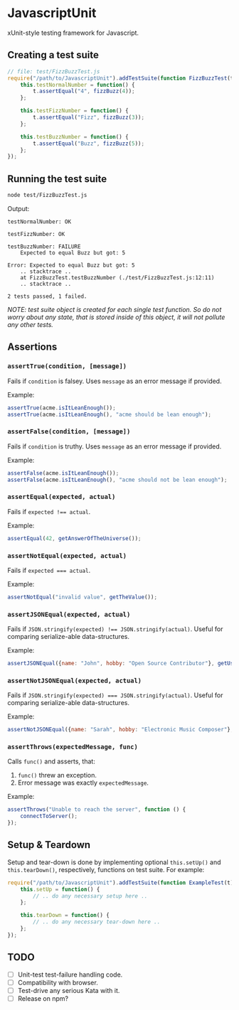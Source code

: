 # JavascriptUnit

xUnit-style testing framework for Javascript.

## Creating a test suite

```javascript
// file: test/FizzBuzzTest.js
require("/path/to/JavascriptUnit").addTestSuite(function FizzBuzzTest(t) {
    this.testNormalNumber = function() {
        t.assertEqual("4", fizzBuzz(4));
    };

    this.testFizzNumber = function() {
        t.assertEqual("Fizz", fizzBuzz(3));
    };

    this.testBuzzNumber = function() {
        t.assertEqual("Buzz", fizzBuzz(5));
    };
});
```

## Running the test suite

```bash
node test/FizzBuzzTest.js
```

Output:

```
testNormalNumber: OK

testFizzNumber: OK

testBuzzNumber: FAILURE
	Expected to equal Buzz but got: 5

Error: Expected to equal Buzz but got: 5
    .. stacktrace ..
    at FizzBuzzTest.testBuzzNumber (./test/FizzBuzzTest.js:12:11)
    .. stacktrace ..

2 tests passed, 1 failed.
```

*NOTE: test suite object is created for each single test function. So do not worry about any state, that is stored inside of this object, it will not pollute any other tests.*

## Assertions

### `assertTrue(condition, [message])`

Fails if `condition` is falsey. Uses `message` as an error message if provided.

Example:

```javascript
assertTrue(acme.isItLeanEnough());
assertTrue(acme.isItLeanEnough(), "acme should be lean enough");
```

### `assertFalse(condition, [message])`

Fails if `condition` is truthy. Uses `message` as an error message if provided.

Example:

```javascript
assertFalse(acme.isItLeanEnough());
assertFalse(acme.isItLeanEnough(), "acme should not be lean enough");
```

### `assertEqual(expected, actual)`

Fails if `expected !== actual`.

Example:

```javascript
assertEqual(42, getAnswerOfTheUniverse());
```

### `assertNotEqual(expected, actual)`

Fails if `expected === actual`.

Example:

```javascript
assertNotEqual("invalid value", getTheValue());
```

### `assertJSONEqual(expected, actual)`

Fails if `JSON.stringify(expected) !== JSON.stringify(actual)`. Useful for comparing serialize-able data-structures.

Example:

```javascript
assertJSONEqual({name: "John", hobby: "Open Source Contributor"}, getUser());
```

### `assertNotJSONEqual(expected, actual)`

Fails if `JSON.stringify(expected) === JSON.stringify(actual)`. Useful for comparing serialize-able data-structures.

Example:

```javascript
assertNotJSONEqual({name: "Sarah", hobby: "Electronic Music Composer"}, getUser());
```

### `assertThrows(expectedMessage, func)`

Calls `func()` and asserts, that:

1. `func()` threw an exception.
2. Error message was exactly `expectedMessage`.

Example:

```javascript
assertThrows("Unable to reach the server", function () {
    connectToServer();
});
```

## Setup & Teardown

Setup and tear-down is done by implementing optional `this.setUp()` and `this.tearDown()`, respectively, functions on test suite. For example:

```javascript
require("/path/to/JavascriptUnit").addTestSuite(function ExampleTest(t) {
    this.setUp = function() {
        // .. do any necessary setup here ..
    };

    this.tearDown = function() {
        // .. do any necessary tear-down here ..
    };
});
```

## TODO

- [ ] Unit-test test-failure handling code.
- [ ] Compatibility with browser.
- [ ] Test-drive any serious Kata with it.
- [ ] Release on npm?
